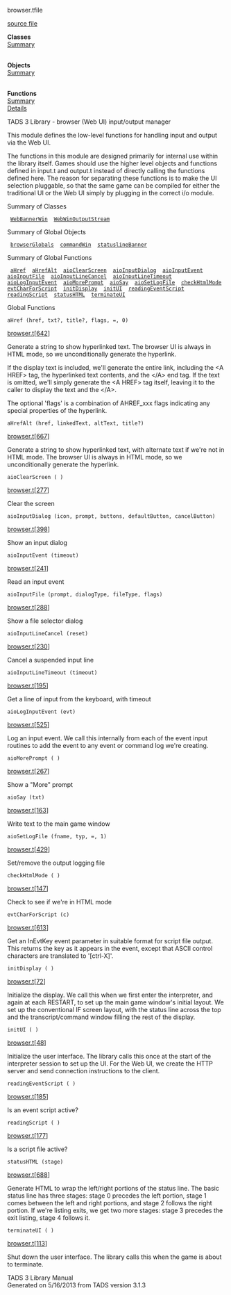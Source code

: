 ---
---
<span class="title">browser.t</span><span class="type">file</span>

[source file](../source/browser.t.html)

**Classes**  
[Summary](#_ClassSummary_)  
 

**Objects**  
[Summary](#_ObjectSummary_)  
 

**Functions**  
[Summary](#_FunctionSummary_)  
[Details](#_Functions_)

<div class="fdesc">

TADS 3 Library - browser (Web UI) input/output manager

This module defines the low-level functions for handling input and
output via the Web UI.

The functions in this module are designed primarily for internal use
within the library itself. Games should use the higher level objects and
functions defined in input.t and output.t instead of directly calling
the functions defined here. The reason for separating these functions is
to make the UI selection pluggable, so that the same game can be
compiled for either the traditional UI or the Web UI simply by plugging
in the correct i/o module.

</div>

<span id="_ClassSummary_"></span>

<div class="mjhd">

<span class="hdln">Summary of Classes</span>  

</div>

` `[`WebBannerWin`](../object/WebBannerWin.html)`  `[`WebWinOutputStream`](../object/WebWinOutputStream.html)`  `
<span id="_ObjectSummary_"></span>

<div class="mjhd">

<span class="hdln">Summary of Global Objects</span>  

</div>

` `[`browserGlobals`](../object/browserGlobals.html)`  `[`commandWin`](../object/commandWin.html)`  `[`statuslineBanner`](../object/statuslineBanner.html)`  `
<span id="FunctionSummary_"></span>

<div class="mjhd">

<span class="hdln">Summary of Global Functions</span>  

</div>

` `[`aHref`](#aHref)`  `[`aHrefAlt`](#aHrefAlt)`  `[`aioClearScreen`](#aioClearScreen)`  `[`aioInputDialog`](#aioInputDialog)`  `[`aioInputEvent`](#aioInputEvent)`  `[`aioInputFile`](#aioInputFile)`  `[`aioInputLineCancel`](#aioInputLineCancel)`  `[`aioInputLineTimeout`](#aioInputLineTimeout)`  `[`aioLogInputEvent`](#aioLogInputEvent)`  `[`aioMorePrompt`](#aioMorePrompt)`  `[`aioSay`](#aioSay)`  `[`aioSetLogFile`](#aioSetLogFile)`  `[`checkHtmlMode`](#checkHtmlMode)`  `[`evtCharForScript`](#evtCharForScript)`  `[`initDisplay`](#initDisplay)`  `[`initUI`](#initUI)`  `[`readingEventScript`](#readingEventScript)`  `[`readingScript`](#readingScript)`  `[`statusHTML`](#statusHTML)`  `[`terminateUI`](#terminateUI)`  `

<span id="_Functions_"></span>

<div class="mjhd">

<span class="hdln">Global Functions</span>  

</div>

<span id="aHref"></span>

`aHref (href, txt?, title?, flags, =, 0)`

[browser.t](../file/browser.t.html)\[[642](../source/browser.t.html#642)\]

<div class="desc">

Generate a string to show hyperlinked text. The browser UI is always in
HTML mode, so we unconditionally generate the hyperlink.

If the display text is included, we'll generate the entire link,
including the \<A HREF\> tag, the hyperlinked text contents, and the
\</A\> end tag. If the text is omitted, we'll simply generate the \<A
HREF\> tag itself, leaving it to the caller to display the text and the
\</A\>.

The optional 'flags' is a combination of AHREF_xxx flags indicating any
special properties of the hyperlink.

</div>

<span id="aHrefAlt"></span>

`aHrefAlt (href, linkedText, altText, title?)`

[browser.t](../file/browser.t.html)\[[667](../source/browser.t.html#667)\]

<div class="desc">

Generate a string to show hyperlinked text, with alternate text if we're
not in HTML mode. The browser UI is always in HTML mode, so we
unconditionally generate the hyperlink.

</div>

<span id="aioClearScreen"></span>

`aioClearScreen ( )`

[browser.t](../file/browser.t.html)\[[277](../source/browser.t.html#277)\]

<div class="desc">

Clear the screen

</div>

<span id="aioInputDialog"></span>

`aioInputDialog (icon, prompt, buttons, defaultButton, cancelButton)`

[browser.t](../file/browser.t.html)\[[398](../source/browser.t.html#398)\]

<div class="desc">

Show an input dialog

</div>

<span id="aioInputEvent"></span>

`aioInputEvent (timeout)`

[browser.t](../file/browser.t.html)\[[241](../source/browser.t.html#241)\]

<div class="desc">

Read an input event

</div>

<span id="aioInputFile"></span>

`aioInputFile (prompt, dialogType, fileType, flags)`

[browser.t](../file/browser.t.html)\[[288](../source/browser.t.html#288)\]

<div class="desc">

Show a file selector dialog

</div>

<span id="aioInputLineCancel"></span>

`aioInputLineCancel (reset)`

[browser.t](../file/browser.t.html)\[[230](../source/browser.t.html#230)\]

<div class="desc">

Cancel a suspended input line

</div>

<span id="aioInputLineTimeout"></span>

`aioInputLineTimeout (timeout)`

[browser.t](../file/browser.t.html)\[[195](../source/browser.t.html#195)\]

<div class="desc">

Get a line of input from the keyboard, with timeout

</div>

<span id="aioLogInputEvent"></span>

`aioLogInputEvent (evt)`

[browser.t](../file/browser.t.html)\[[525](../source/browser.t.html#525)\]

<div class="desc">

Log an input event. We call this internally from each of the event input
routines to add the event to any event or command log we're creating.

</div>

<span id="aioMorePrompt"></span>

`aioMorePrompt ( )`

[browser.t](../file/browser.t.html)\[[267](../source/browser.t.html#267)\]

<div class="desc">

Show a "More" prompt

</div>

<span id="aioSay"></span>

`aioSay (txt)`

[browser.t](../file/browser.t.html)\[[163](../source/browser.t.html#163)\]

<div class="desc">

Write text to the main game window

</div>

<span id="aioSetLogFile"></span>

`aioSetLogFile (fname, typ, =, 1)`

[browser.t](../file/browser.t.html)\[[429](../source/browser.t.html#429)\]

<div class="desc">

Set/remove the output logging file

</div>

<span id="checkHtmlMode"></span>

`checkHtmlMode ( )`

[browser.t](../file/browser.t.html)\[[147](../source/browser.t.html#147)\]

<div class="desc">

Check to see if we're in HTML mode

</div>

<span id="evtCharForScript"></span>

`evtCharForScript (c)`

[browser.t](../file/browser.t.html)\[[613](../source/browser.t.html#613)\]

<div class="desc">

Get an InEvtKey event parameter in suitable format for script file
output. This returns the key as it appears in the event, except that
ASCII control characters are translated to '\[ctrl-X\]'.

</div>

<span id="initDisplay"></span>

`initDisplay ( )`

[browser.t](../file/browser.t.html)\[[72](../source/browser.t.html#72)\]

<div class="desc">

Initialize the display. We call this when we first enter the
interpreter, and again at each RESTART, to set up the main game window's
initial layout. We set up the conventional IF screen layout, with the
status line across the top and the transcript/command window filling the
rest of the display.

</div>

<span id="initUI"></span>

`initUI ( )`

[browser.t](../file/browser.t.html)\[[48](../source/browser.t.html#48)\]

<div class="desc">

Initialize the user interface. The library calls this once at the start
of the interpreter session to set up the UI. For the Web UI, we create
the HTTP server and send connection instructions to the client.

</div>

<span id="readingEventScript"></span>

`readingEventScript ( )`

[browser.t](../file/browser.t.html)\[[185](../source/browser.t.html#185)\]

<div class="desc">

Is an event script active?

</div>

<span id="readingScript"></span>

`readingScript ( )`

[browser.t](../file/browser.t.html)\[[177](../source/browser.t.html#177)\]

<div class="desc">

Is a script file active?

</div>

<span id="statusHTML"></span>

`statusHTML (stage)`

[browser.t](../file/browser.t.html)\[[688](../source/browser.t.html#688)\]

<div class="desc">

Generate HTML to wrap the left/right portions of the status line. The
basic status line has three stages: stage 0 precedes the left portion,
stage 1 comes between the left and right portions, and stage 2 follows
the right portion. If we're listing exits, we get two more stages: stage
3 precedes the exit listing, stage 4 follows it.

</div>

<span id="terminateUI"></span>

`terminateUI ( )`

[browser.t](../file/browser.t.html)\[[113](../source/browser.t.html#113)\]

<div class="desc">

Shut down the user interface. The library calls this when the game is
about to terminate.

</div>

<div class="ftr">

TADS 3 Library Manual  
Generated on 5/16/2013 from TADS version 3.1.3

</div>
